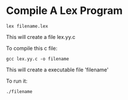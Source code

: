 # Compile A Lex Program 

```
lex filename.lex
```
This will create a file lex.yy.c

To compile this c file:
```
gcc lex.yy.c -o filename
```
This will create a executable file 'filename'

To run it:
```
./filename
```
